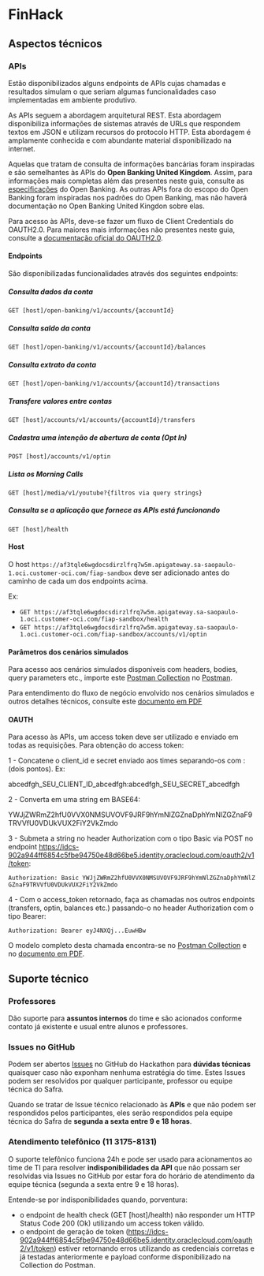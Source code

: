 # FinHack

## Aspectos técnicos

### APIs

Estão disponibilizados alguns endpoints de APIs cujas chamadas e resultados simulam o que seriam algumas funcionalidades caso implementadas em ambiente produtivo.

As APIs seguem a abordagem arquitetural REST. Esta abordagem disponibiliza informações de sistemas através de URLs que respondem textos em JSON e utilizam recursos do protocolo HTTP. Esta abordagem é amplamente conhecida e com abundante material disponibilizado na internet.

Aquelas que tratam de consulta de informações bancárias foram inspiradas e são semelhantes às APIs do **Open Banking United Kingdom**. Assim, para informações mais completas além das presentes neste guia, consulte as [especificações](https://openbanking.atlassian.net/wiki/spaces/DZ/pages/16385802/Specifications) do Open Banking. As outras APIs fora do escopo do Open Banking foram inspiradas nos padrões do Open Banking, mas não haverá documentação no Open Banking United Kingdon sobre elas.

Para acesso às APIs, deve-se fazer um fluxo de Client Credentials do OAUTH2.0. Para maiores mais informações não presentes neste guia, consulte a [documentação oficial do OAUTH2.0](https://oauth.net/2/grant-types/client-credentials/).

#### Endpoints

São disponibilizadas funcionalidades através dos seguintes endpoints:

##### Consulta dados da conta
`GET [host]/open-banking/v1/accounts/{accountId}`

##### Consulta saldo da conta
`GET [host]/open-banking/v1/accounts/{accountId}/balances`

##### Consulta extrato da conta
`GET [host]/open-banking/v1/accounts/{accountId}/transactions`

##### Transfere valores entre contas
`GET [host]/accounts/v1/accounts/{accountId}/transfers`

##### Cadastra uma intenção de abertura de conta (Opt In)
`POST [host]/accounts/v1/optin`

##### Lista os Morning  Calls
`GET [host]/media/v1/youtube?{filtros via query strings}`

##### Consulta se a aplicação que fornece as APIs está funcionando
`GET [host]/health`

#### Host

O host `https://af3tqle6wgdocsdirzlfrq7w5m.apigateway.sa-saopaulo-1.oci.customer-oci.com/fiap-sandbox` deve ser adicionado antes do caminho de cada um dos endpoints acima.

Ex:

* `GET https://af3tqle6wgdocsdirzlfrq7w5m.apigateway.sa-saopaulo-1.oci.customer-oci.com/fiap-sandbox/health`
* `GET https://af3tqle6wgdocsdirzlfrq7w5m.apigateway.sa-saopaulo-1.oci.customer-oci.com/fiap-sandbox/accounts/v1/optin`

#### Parâmetros dos cenários simulados

Para acesso aos cenários simulados disponíveis com headers, bodies, query parameters etc., importe este [Postman Collection](https://github.com/banco-safra/Desafio-Conectado/blob/master/documentacao-tecnica/FIAP.postman_collection.json) no [Postman](https://www.postman.com/).

Para entendimento do fluxo de negócio envolvido nos cenários simulados e outros detalhes técnicos, consulte este [documento em PDF](https://github.com/banco-safra/Desafio-Conectado/blob/master/documentacao-tecnica/APIs.pdf)

#### OAUTH

Para acesso às APIs, um access token deve ser utilizado e enviado em todas as requisições. Para obtenção do access token:

1 - Concatene o client_id e secret enviado aos times separando-os com : (dois pontos). Ex:

abcedfgh_SEU_CLIENT_ID_abcedfgh:abcedfgh_SEU_SECRET_abcedfgh

2 - Converta em uma string em BASE64:

YWJjZWRmZ2hfU0VVX0NMSUVOVF9JRF9hYmNlZGZnaDphYmNlZGZnaF9TRVVfU0VDUkVUX2FiY2VkZmdo

3 - Submeta a string no header Authorization com o tipo Basic via POST no endpoint https://idcs-902a944ff6854c5fbe94750e48d66be5.identity.oraclecloud.com/oauth2/v1/token:

`Authorization: Basic YWJjZWRmZ2hfU0VVX0NMSUVOVF9JRF9hYmNlZGZnaDphYmNlZGZnaF9TRVVfU0VDUkVUX2FiY2VkZmdo`

4 - Com o access_token retornado, faça as chamadas nos outros endpoints (transfers, optin, balances etc.) passando-o no header Authorization com o tipo Bearer:

`Authorization: Bearer eyJ4NXQj...EuwHBw`

O modelo completo desta chamada encontra-se no [Postman Collection](https://github.com/banco-safra/Desafio-Conectado/blob/master/documentacao-tecnica/FIAP.postman_collection.json) e no [documento em PDF](https://github.com/banco-safra/Desafio-Conectado/blob/master/documentacao-tecnica/APIs.pdf).

## Suporte técnico

### Professores
Dão suporte para **assuntos internos** do time e são acionados conforme contato já existente e usual entre alunos e professores.

### Issues no GitHub
Podem ser abertos [Issues](https://github.com/banco-safra/Desafio-Conectado/issues) no GitHub do Hackathon para **dúvidas técnicas** quaisquer caso não exponham nenhuma estratégia do time. Estes Issues podem ser resolvidos por qualquer participante, professor ou equipe técnica do Safra. 

Quando se tratar de Issue técnico relacionado às **APIs** e que não podem ser respondidos pelos participantes, eles serão respondidos pela equipe técnica do Safra de **segunda a sexta entre 9 e 18 horas**.

### Atendimento telefônico (11 3175-8131)
O suporte telefônico funciona 24h e pode ser usado para acionamentos ao time de TI para resolver **indisponibilidades da API** que não possam ser resolvidas via Issues no GitHub por estar fora do horário de atendimento da equipe técnica (segunda a sexta entre 9 e 18 horas).

Entende-se por indisponibilidades quando, porventura:
- o endpoint de health check (GET [host]/health) não responder um HTTP Status Code 200 (Ok) utilizando um access token válido.
- o endpoint de geração de token (https://idcs-902a944ff6854c5fbe94750e48d66be5.identity.oraclecloud.com/oauth2/v1/token) estiver retornando erros utilizando as credenciais corretas e já testadas anteriormente e payload conforme disponibilizado na Collection do Postman.
